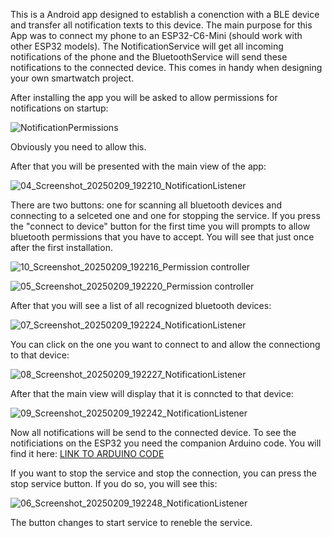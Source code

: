 This is a Android app designed to establish a conenction with a BLE device and transfer all notification texts to this device. 
The main purpose for this App was to connect my phone to an ESP32-C6-Mini (should work with other ESP32 models). 
The NotificationService will get all incoming notifications of the phone and the BluetoothService will send these notifications to the connected device.
This comes in handy when designing your own smartwatch project.

After installing the app you will be asked to allow permissions for notifications on startup:

![NotificationPermissions](https://github.com/user-attachments/assets/591a1a3e-90c8-496c-9d29-fd16cc9eea36)

Obviously you need to allow this.

After that you will be presented with the main view of the app:

![04_Screenshot_20250209_192210_NotificationListener](https://github.com/user-attachments/assets/8e975c05-b8ea-4ff5-ac6b-e5014b910b79)


There are two buttons: one for scanning all bluetooth devices and connecting to a selceted one and one for stopping the service.
If you press the "connect to device" button for the first time you will prompts to allow bluetooth permissions that you have to accept.
You will see that just once after the first installation.

![10_Screenshot_20250209_192216_Permission controller](https://github.com/user-attachments/assets/86ba3350-e1f8-4f0f-a81e-c2dd4eb0a0cd)

![05_Screenshot_20250209_192220_Permission controller](https://github.com/user-attachments/assets/a875c791-5e57-472c-a9e8-b2981f2d448e)


After that you will see a list of all recognized bluetooth devices:

![07_Screenshot_20250209_192224_NotificationListener](https://github.com/user-attachments/assets/cf9f1de8-b9bf-4498-942a-ac314a1413dc)


You can click on the one you want to connect to and allow the connectiong to that device:

![08_Screenshot_20250209_192227_NotificationListener](https://github.com/user-attachments/assets/5130c361-95e8-42aa-91e6-ebd4b0fddd2c)


After that the main view will display that it is conncted to that device:

![09_Screenshot_20250209_192242_NotificationListener](https://github.com/user-attachments/assets/e08a1b2e-e000-40d9-91b7-bd22995e551a)


Now all notifications will be send to the connected device.
To see the notificiations on the ESP32 you need the companion Arduino code. You will find it here: 
[LINK TO ARDUINO CODE](https://github.com/JoK-rgb/ESPNotification-Arduino)

If you want to stop the service and stop the connection, you can press the stop service button. If you do so, you will see this:

![06_Screenshot_20250209_192248_NotificationListener](https://github.com/user-attachments/assets/7854ed4f-1f8e-42fc-b297-b60320799f04)


The button changes to start service to reneble the service.
